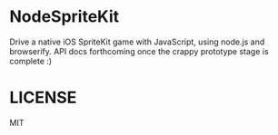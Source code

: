# NodeSpriteKit

Drive a native iOS SpriteKit game with JavaScript, using node.js and browserify.  API docs forthcoming once the crappy prototype stage is complete :)

# LICENSE

MIT